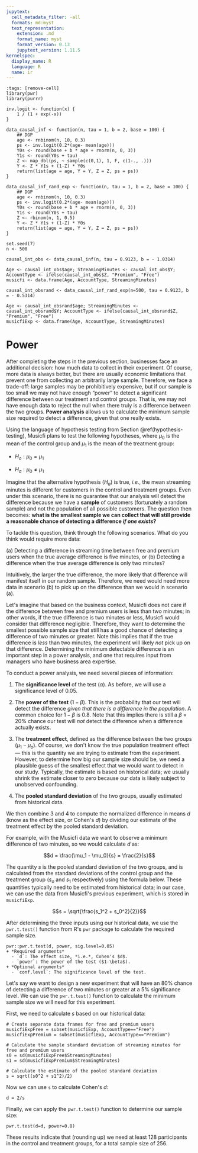 ```yaml
---
jupytext:
  cell_metadata_filter: -all
  formats: md:myst
  text_representation:
    extension: .md
    format_name: myst
    format_version: 0.13
    jupytext_version: 1.11.5
kernelspec:
  display_name: R
  language: R
  name: ir
---
```


```{code-cell}
:tags: [remove-cell]
library(pwr)
library(purrr)

inv.logit <- function(x) {
    1 / (1 + exp(-x))
}

data_causal_inf <- function(n, tau = 1, b = 2, base = 100) {
    ## DGP
    age <- rnbinom(n, 10, 0.3)
    ps <- inv.logit(0.2*(age- mean(age)))
    Y0s <- round(base + b * age + rnorm(n, 0, 3))
    Y1s <- round(Y0s + tau)
    Z <- map_dbl(ps, ~ sample(c(0,1), 1, F, c(1-., .)))
    Y <- Z * Y1s + (1-Z) * Y0s
    return(list(age = age, Y = Y, Z = Z, ps = ps))
}

data_causal_inf_rand_exp <- function(n, tau = 1, b = 2, base = 100) {
    ## DGP
    age <- rnbinom(n, 10, 0.3)
    ps <- inv.logit(0.2*(age- mean(age)))
    Y0s <- round(base + b * age + rnorm(n, 0, 3))
    Y1s <- round(Y0s + tau)
    Z <- rbinom(n, 1, 0.5)
    Y <- Z * Y1s + (1-Z) * Y0s
    return(list(age = age, Y = Y, Z = Z, ps = ps))
}

set.seed(7)
n <- 500

causal_int_obs <- data_causal_inf(n, tau = 0.9123, b = - 1.0314)

Age <- causal_int_obs$age; StreamingMinutes <- causal_int_obs$Y; AccountType <- ifelse(causal_int_obs$Z, "Premium", "Free")
musicfi <- data.frame(Age, AccountType, StreamingMinutes)

causal_int_obsrand <- data_causal_inf_rand_exp(n=500, tau = 0.9123, b = - 0.5314)

Age <- causal_int_obsrand$age; StreamingMinutes <- causal_int_obsrand$Y; AccountType <- ifelse(causal_int_obsrand$Z, "Premium", "Free")
musicfiExp <- data.frame(Age, AccountType, StreamingMinutes)
```

# Power

After completing the steps in the previous section, businesses face an additional decision: how much data to collect in their experiment. Of course, more data is always better, but there are usually economic limitations that prevent one from collecting an arbitrarily large sample. Therefore, we face a trade-off: large samples may be prohibitively expensive, but if our sample is too small we may not have enough “power” to detect a significant difference between our treatment and control groups. That is, we may not have enough data to reject the null when there truly is a difference between the two groups. **Power analysis** allows us to calculate the minimum sample size required to detect a difference, given that one really exists.

Using the language of hypothesis testing from Section \@ref(hypothesis-testing), Musicfi plans to test the following hypotheses, where $\mu_0$ is the mean of the control group and $\mu_1$ is the mean of the treatment group:

+ $H_o: \mu_0 = \mu_1$

+ $H_a: \mu_0 \ne \mu_1$

Imagine that the alternative hypothesis ($H_a$) is true, *i.e.*, the mean streaming minutes is different for customers in the control and treatment groups. Even under this scenario, there is no guarantee that our analysis will detect the difference because we have a **sample** of customers (fortunately a random sample) and not the population of all possible customers. The question then becomes: **what is the smallest sample we can collect that will still provide a reasonable chance of detecting a difference *if one exists*?**

To tackle this question, think through the following scenarios. What do you think would require more data: 

  (a) Detecting a difference in streaming time between free and premium users when the true average difference is five minutes, or 
  (b) Detecting a difference when the true average difference is only two minutes? 
  
Intuitively, the larger the true difference, the more likely that difference will manifest itself in our random sample. Therefore, we need would need more data in scenario (b) to pick up on the difference than we would in scenario (a). 

Let's imagine that based on the business context, Musicfi does not care if the difference between free and premium users is less than two minutes; in other words, if the true difference is two minutes or less, Musicfi would consider that difference negligible. Therefore, they want to determine the smallest possible sample size that still has a good chance of detecting a difference of two minutes or greater. Note this implies that if the true difference is *less* than two minutes, the experiment will likely *not* pick up on that difference. Determining the minimum detectable difference is an important step in a power analysis, and one that requires input from managers who have business area expertise. 

To conduct a power analysis, we need several pieces of information:

1. The **significance level** of the test ($\alpha$). As before, we will use a significance level of 0.05.

2. The **power of the test** ($1-\beta$). This is the probability that our test will detect the difference *given that there is a difference in the population*. A common choice for $1-\beta$ is 0.8. Note that this implies there is still a $\beta$ = 20% chance our test will *not* detect the difference when a difference actually exists.

3. The **treatment effect**, defined as the difference between the two groups ($\mu_1 - \mu_o$). Of course, we don't know the true population treatment effect — this is the quantity we are trying to estimate from the experiment. However, to determine how big our sample size should be, we need a plausible guess of the smallest effect that we would want to detect in our study. Typically, the estimate is based on historical data; we usually shrink the estimate closer to zero because our data is likely subject to unobserved confounding. 

4. The **pooled standard deviation** of the two groups, usually estimated from historical data. 

We then combine 3 and 4 to compute the normalized difference in means $d$ (know as the effect size, or Cohen's $d$) by dividing our estimate of the treatment effect by the pooled standard deviation. 

For example, with the Musicfi data we want to observe a minimum difference of two minutes, so we would calculate $d$ as:

$$d = \frac{\mu_1 - \mu_0}{s} = \frac{2}{s}$$

The quantity $s$ is the pooled standard deviation of the two groups, and is calculated from the standard deviations of the control group and the treatment group ($s_o$ and $s_1$ respectively) using the formula below. These quantities typically need to be estimated from historical data; in our case, we can use the data from Musicfi's previous experiment, which is stored in `musicfiExp`. 

$$s = \sqrt{\frac{s_1^2 + s_0^2}{2}}$$


After determining the three inputs using our historical data, we use the `pwr.t.test()` function from R's `pwr` package to calculate the required sample size. 

```{admonition} Syntax
pwr::pwr.t.test(d, power, sig.level=0.05)
+ *Required arguments*
  - `d`: The effect size, *i.e.*, Cohen's $d$.
  - `power`: The power of the test ($1-\beta$).
+ *Optional arguments*
  - `conf.level`: The significance level of the test.
```

Let's say we want to design a new experiment that will have an 80% chance of detecting a difference of two minutes or greater at a 5% significance level. We can use the `pwr.t.test()` function to calculate the minimum sample size we will need for this experiment. 

First, we need to calculate $s$ based on our historical data:

```{code-cell}
# Create separate data frames for free and premium users
musicfiExpFree = subset(musicfiExp, AccountType=="Free")
musicfiExpPremium = subset(musicfiExp, AccountType=="Premium")

# Calculate the sample standard deviation of streaming minutes for free and premium users
s0 = sd(musicfiExpFree$StreamingMinutes)
s1 = sd(musicfiExpPremium$StreamingMinutes)

# Calculate the estimate of the pooled standard deviation
s = sqrt((s0^2 + s1^2)/2)
```

Now we can use `s` to calculate Cohen's $d$:

```{code-cell}
d = 2/s
```

Finally, we can apply the `pwr.t.test()` function to determine our sample size:

```{code-cell}
pwr.t.test(d=d, power=0.8)
```

These results indicate that (rounding up) we need at least 128 participants in the control and treatment groups, for a total sample size of 256.

